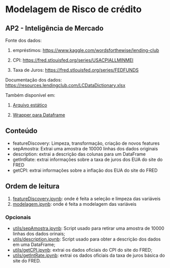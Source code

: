 # Modelagem de Risco de crédito

## AP2 - Inteligência de Mercado

Fonte dos dados:

1. empréstimos: <https://www.kaggle.com/wordsforthewise/lending-club>

2. CPI: <https://fred.stlouisfed.org/series/USACPIALLMINMEI>

3. Taxa de Juros: <https://fred.stlouisfed.org/series/FEDFUNDS>

Documentação dos dados: <https://resources.lendingclub.com/LCDataDictionary.xlsx>

Também disponível em:

1. [Arquivo estático](https://github.com/rstellet8/p2-inteligencia/blob/main/data/docs/)

2. [Wrapper para Dataframe](https://github.com/rstellet8/p2-inteligencia/blob/main/description.py)

## Conteúdo

- featureDiscovery: Limpeza, transformação, criação de novos features
- sepAmostra: Extrai uma amostra de 10000 linhas dos dados originais
- description: extrai a descrição das colunas para um DataFrame
- getIntRate: extrai informações sobre a taxa de juros dos EUA do site do FRED
- getCPI: extrai informações sobre a inflação dos EUA do site do FRED

## Ordem de leitura

1. [featureDiscovery.ipynb](https://github.com/rstellet8/p2-inteligencia/blob/main/featureDiscovery.ipynb): onde é feita a seleção e limpeza das variáveis
2. [modelagem.ipynb](https://github.com/rstellet8/p2-inteligencia/blob/main/modelagem.ipynb): onde é feita a modelagem das variáveis

### Opcionais

- [utils/sepAmostra.ipynb](https://github.com/rstellet8/p2-inteligencia/blob/main/utils/sepAmostra.ipynb): Script usado para retirar uma amostra de 10000 linhas dos dados orinais;
- [utils/description.ipynb](https://github.com/rstellet8/p2-inteligencia/blob/main/utils/description.ipynb): Script usado para obter a descrição dos dados em uma DataFrame;
- [utils/getCPI.ipynb](https://github.com/rstellet8/p2-inteligencia/blob/main/utils/getCPI.ipynb): extrai os dados oficiais do CPI do site do FRED;
- [utils/getIntRate.ipynb](https://github.com/rstellet8/p2-inteligencia/blob/main/utils/getIntRate.ipynb): extrai os dados oficiais da taxa de juros básica do site do FRED.
